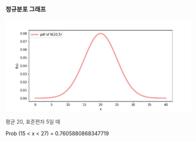 <h3>정규분포 그래프</h3>
<img src="정규분포_2.png"/>
<p style="opacity: 0.8">평균 20, 표준편차 5일 때</p>
<p>Prob (15 < x < 27) =  0.7605880868347719</p>
